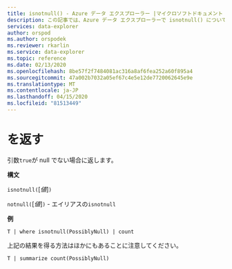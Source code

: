 ```yaml
---
title: isnotnull() - Azure データ エクスプローラー |マイクロソフトドキュメント
description: この記事では、Azure データ エクスプローラーで isnotnull() について説明します。
services: data-explorer
author: orspod
ms.author: orspodek
ms.reviewer: rkarlin
ms.service: data-explorer
ms.topic: reference
ms.date: 02/13/2020
ms.openlocfilehash: 8be57f2f7484081ac316a8af6fea252a60f895a4
ms.sourcegitcommit: 47a002b7032a05ef67c4e5e12de7720062645e9e
ms.translationtype: MT
ms.contentlocale: ja-JP
ms.lasthandoff: 04/15/2020
ms.locfileid: "81513449"
---
```

# <a name="isnotnull"></a>を返す

引数`true`が null でない場合に返します。

**構文**

`isnotnull(`[*値*]`)`

`notnull(`[*値*]`)` - エイリアスの`isnotnull`

**例**

```kusto
T | where isnotnull(PossiblyNull) | count
```

上記の結果を得る方法はほかにもあることに注意してください。

```kusto
T | summarize count(PossiblyNull)
```